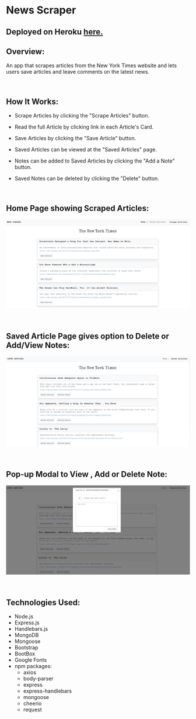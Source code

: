 # __News Scraper__

## Deployed on Heroku <a href="https://news-scraperdb.herokuapp.com//" rel="nofollow"> here.</a>



## Overview:
An app that scrapes articles from the New York Times website and lets users save articles and leave comments on the latest news.

<br>


## How It Works:

- Scrape Articles by clicking the "Scrape Articles" button.

- Read the full Article by clicking link in each Article's Card.

- Save Articles by clicking the "Save Article" button.

- Saved Articles can be viewed at the "Saved Articles" page.

- Notes can be added to Saved Articles by clicking the "Add a Note" button.

- Saved Notes can be deleted by clicking the "Delete" button.  


<br>


## Home Page showing Scraped Articles:

![Website](/public/assets/images/Capture.JPG)



<br>

## Saved Article Page gives option to Delete or Add/View Notes:
![Website](/public/assets/images/Capture2.JPG)


<br>

## Pop-up Modal to View , Add or Delete Note:

![Website](/public/assets/images/Capture3.JPG)


<br>


## Technologies Used:
- Node.js
- Express.js
- Handlebars.js
- MongoDB
- Mongoose
- Bootstrap
- BootBox
- Google Fonts
- npm packages:
    - axios
    - body-parser
    - express
    - express-handlebars
    - mongoose
    - cheerio
    - request


